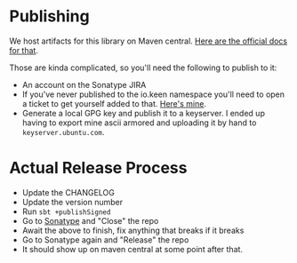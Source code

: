 # Publishing

We host artifacts for this library on Maven central. [Here are the official docs for that](http://central.sonatype.org/pages/ossrh-guide.html).

Those are kinda complicated, so you'll need the following to publish to it:

* An account on the Sonatype JIRA
* If you've never published to the io.keen namespace you'll need to open a ticket to get yourself added to that. [Here's mine](https://issues.sonatype.org/browse/OSSRH-12955).
* Generate a local GPG key and publish it to a keyserver. I ended up having to export mine ascii armored and uploading it by hand to `keyserver.ubuntu.com`.

# Actual Release Process

* Update the CHANGELOG
* Update the version number
* Run `sbt +publishSigned`
* Go to [Sonatype](https://oss.sonatype.org/#stagingRepositories) and "Close" the repo
* Await the above to finish, fix anything that breaks if it breaks
* Go to Sonatype again and "Release" the repo
* It should show up on maven central at some point after that.